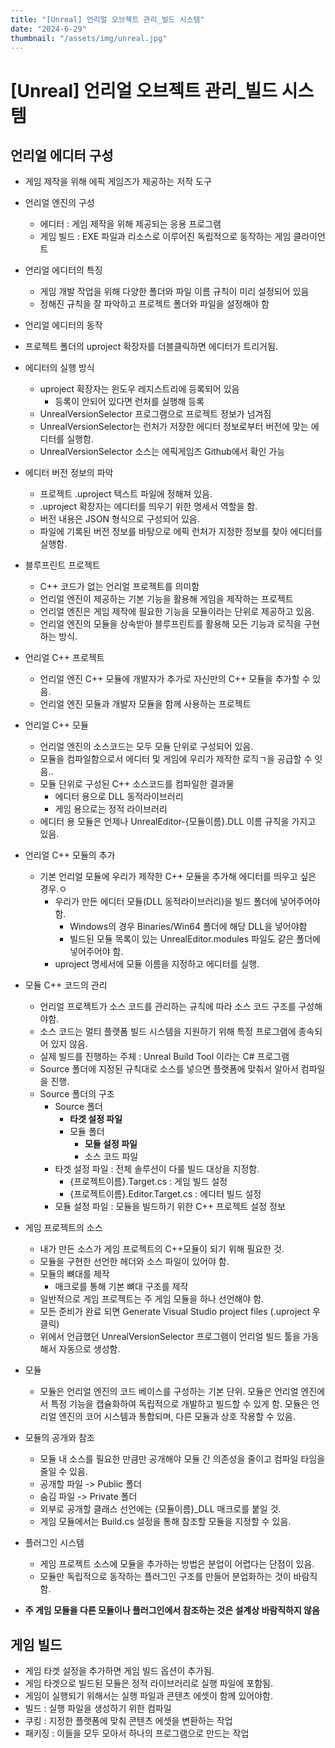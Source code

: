 ```yaml
---
title: "[Unreal] 언리얼 오브젝트 관리_빌드 시스템"
date: "2024-6-29"
thumbnail: "/assets/img/unreal.jpg"
---
```


# [Unreal] 언리얼 오브젝트 관리_빌드 시스템



## 언리얼 에디터 구성

- 게임 제작을 위해 에픽 게임즈가 제공하는 저작 도구
- 언리얼 엔진의 구성
  - 에디터 : 게임 제작을 위해 제공되는 응용 프로그램
  - 게임 빌드 : EXE 파일과 리소스로 이루어진 독립적으로 동작하는 게임 클라이언트
- 언리얼 에디터의 특징
  - 게임 개발 작업을 위해 다양한 폴더와 파일 이름 규칙이 미리 설정되어 있음
  - 정해진 규칙을 잘 파악하고 프로젝트 폴더와 파일을 설정해야 함
- 언리얼 에디터의 동작
- 프로젝트 폴더의 uproject 확장자를 더블클릭하면 에디터가 트리거됨.
- 에디터의 실행 방식
  - uproject 확장자는 윈도우 레지스트리에 등록되어 있음
    - 등록이 안되어 있다면 런처를 실행해 등록
  - UnrealVersionSelector 프로그램으로 프로젝트 정보가 넘겨짐
  - UnrealVersionSelector는 런처가 저장한 에디터 정보로부터 버전에 맞는 에디터를 실행함.
  - UnrealVersionSelector 소스는 에픽게임즈 Github에서 확인 가능
- 에디터 버전 정보의 파악
  - 프로젝트 .uproject 텍스트 파일에 정해져 있음.
  - .uproject 확장자는 에디터를 띄우기 위한 명세서 역할을 함.
  - 버전 내용은 JSON 형식으로 구성되어 있음.
  - 파일에 기록된 버전 정보를 바탕으로 에픽 런처가 지정한 정보를 찾아 에디터를 실행함.
- 블루프린트 프로젝트
  - C++ 코드가 없는 언리얼 프로젝트를 의미함
  - 언리얼 엔진이 제공하는 기본 기능을 활용해 게임을 제작하는 프로젝트
  - 언리얼 엔진은 게임 제작에 필요한 기능을 모듈이라는 단위로 제공하고 있음.
  - 언리얼 엔진의 모듈을 상속받아 블루프린트를 활용해 모든 기능과 로직을 구현하는 방식.
- 언리얼 C++ 프로젝트
  - 언리얼 엔진 C++ 모듈에 개발자가 추가로 자신만의 C++ 모듈을 추가할 수 있음.
  - 언리얼 엔진 모듈과 개발자 모듈을 함께 사용하는 프로젝트
- 언리얼 C++ 모듈
  - 언리얼 엔진의 소스코드는 모두 모듈 단위로 구성되어 있음.
  - 모듈을 컴파일함으로서 에디터 및 게임에 우리가 제작한 로직ㄱ을 공급할 수 잇음..
  - 모듈 단위로 구성된 C++ 소스코드를 컴파일한 결과물
    - 에디터 용으로 DLL 동적라이브러리
    - 게임 용으로는 정적 라이브러리
  - 에디터 용 모듈은 언제나 UnrealEditor-{모듈이름}.DLL 이름 규칙을 가지고 있음.
- 언리얼 C++ 모듈의 추가
  - 기본 언리얼 모듈에 우리가 제작한 C++ 모듈을 추가해 에디터를 띄우고 싶은 경우.ㅇ
    - 우리가 만든 에디터 모듈(DLL 동적라이브러리)을 빌드 폴더에 넣어주어야 함.
      - Windows의 경우 Binaries/Win64 폴더에 해당 DLL을 넣어야함
      - 빌드된 모듈 목록이 있는 UnrealEditor.modules 파일도 같은 폴더에 넣어주어야 함.
    - uproject 명세서에 모듈 이름을 지정하고 에디터를 실행.
- 모듈 C++ 코드의 관리
  - 언리얼 프로젝트가 소스 코드를 관리하는 규칙에 따라 소스 코드 구조를 구성해야함.
  - 소스 코드는 멀티 플랫폼 빌드 시스템을 지원하기 위해 특정 프로그램에 종속되어 있지 않음.
  - 실제 빌드를 진행하는 주체 : Unreal Build Tool 이라는 C# 프로그램
  - Source 폴더에 지정된 규칙대로 소스를 넣으면 플랫폼에 맞춰서 알아서 컴파일을 진행.
  - Source 폴더의 구조
    - Source 폴더
      - **타겟 설정 파일**
      - 모듈 폴더
        - **모듈 설정 파일**
        - 소스 코드 파일
    - 타겟 설정 파일 : 전체 솔루션이 다룰 빌드 대상을 지정함.
      - {프로젝트이름}.Target.cs : 게임 빌드 설정
      - {프로젝트이름}.Editor.Target.cs : 에디터 빌드 설정
    - 모듈 설정 파일 : 모듈을 빌드하기 위한 C++ 프로젝트 설정 정보
- 게임 프로젝트의 소스
  - 내가 만든 소스가 게임 프로젝트의 C++모듈이 되기 위해 필요한 것.
  - 모듈을 구현한 선언한 헤더와 소스 파일이 있어야 함.
  - 모듈의 뼈대를 제작
    - 매크로를 통해 기본 뼈대 구조를 제작
  - 일반적으로 게임 프로젝트는 주 게임 모듈을 하나 선언해야 함.
  - 모든 준비가 완료 되면 Generate Visual Studio project files (.uproject 우클릭)
  - 위에서 언급했던 UnrealVersionSelector 프로그램이 언리얼 빌드 툴을 가동해서 자동으로 생성함.
- 모듈
  - 모듈은 언리얼 엔진의 코드 베이스를 구성하는 기본 단위. 모듈은 언리얼 엔진에서 특정 기능을 캡슐화하여 독립적으로 개발하고 빌드할 수 있게 함. 모듈은 언리얼 엔진의 코어 시스템과 통합되며, 다른 모듈과 상호 작용할 수 있음.
- 모듈의 공개와 참조
  - 모듈 내 소스를 필요한 만큼만 공개해야 모듈 간 의존성을 줄이고 컴파일 타임을 줄일 수 있음.
  - 공개할 파일 -> Public 폴더
  - 숨김 파일 -> Private 폴더
  - 외부로 공개할 클래스 선언에는 {모듈이름}_DLL 매크로를 붙일 것.
  - 게임 모듈에서는 Build.cs 설정을 통해 참조할 모듈을 지정할 수 있음.

- 플러그인 시스템
  - 게임 프로젝트 소스에 모듈을 추가하는 방법은 분업이 어렵다는 단점이 있음.
  - 모듈만 독립적으로 동작하는 플러그인 구조를 만들어 분업화하는 것이 바람직함.

* **주 게임 모듈을 다른 모듈이나 플러그인에서 참조하는 것은 설계상 바람직하지 않음**



## 게임 빌드

- 게임 타겟 설정을 추가하면 게임 빌드 옵션이 추가됨.
- 게임 타겟으로 빌드된 모듈은 정적 라이브러리로 실행 파일에 포함됨.
- 게임이 실행되기 위해서는 실행 파일과 콘텐츠 에셋이 함께 있어야함.
- 빌드 : 실행 파일을 생성하기 위한 컴파일
- 쿠킹 : 지정한 플랫폼에 맞춰 콘텐츠 에셋을 변환하는 작업
- 패키징 : 이들을 모두 모아서 하나의 프로그램으로 만드는 작업